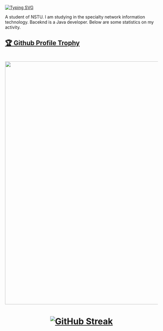 [![Typing SVG](https://readme-typing-svg.herokuapp.com?color=%2336BCF7&lines=Hi+,+i'm+Artem)](https://git.io/typing-svg)

A student of NSTU. I am studying in the specialty network information technology. Baceknd is a Java developer. Below are some statistics on my activity.

<a href="https://github.com/DarlingInSteam/github-profile-trophy"><h2>🏆 Github Profile Trophy</h2></a>
<h1 align="center"> <a href="https://github.com/DarlingInSteam/github-profile-trophy">
  <img width=800 src="https://github-profile-trophy.vercel.app/?username=DarlingInSteam&column=10&theme=gruvbox&no-frame=true"/>
</a> </h1>

<h1 align="center"> <a href="https://git.io/streak-stats"><img src="https://streak-stats.demolab.com?user=DarlingInSteam&theme=dark&hide_border=true" alt="GitHub Streak" /></a> </h1>
